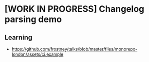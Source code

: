 # [WORK IN PROGRESS] Changelog parsing demo


## Learning

* https://github.com/frostney/talks/blob/master/files/monorepo-london/assets/ci.example

